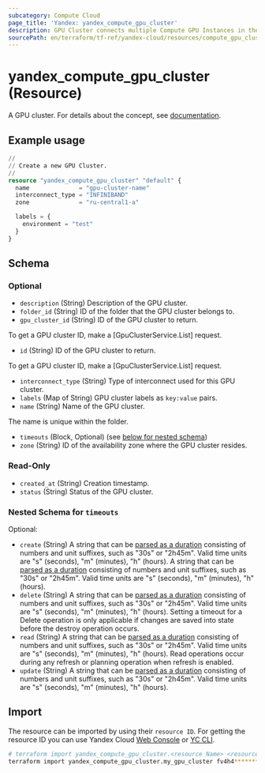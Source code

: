 ```yaml
---
subcategory: Compute Cloud
page_title: 'Yandex: yandex_compute_gpu_cluster'
description: GPU Cluster connects multiple Compute GPU Instances in the same availability zone with high-speed low-latency network.
sourcePath: en/terraform/tf-ref/yandex-cloud/resources/compute_gpu_cluster.md
---
```


# yandex_compute_gpu_cluster (Resource)

A GPU cluster. For details about the concept, see [documentation](/docs/compute/concepts/gpus#gpu-clusters).

## Example usage

```terraform
//
// Create a new GPU Cluster.
//
resource "yandex_compute_gpu_cluster" "default" {
  name              = "gpu-cluster-name"
  interconnect_type = "INFINIBAND"
  zone              = "ru-central1-a"

  labels = {
    environment = "test"
  }
}
```

<!-- schema generated by tfplugindocs -->
## Schema

### Optional

- `description` (String) Description of the GPU cluster.
- `folder_id` (String) ID of the folder that the GPU cluster belongs to.
- `gpu_cluster_id` (String) ID of the GPU cluster to return.

 To get a GPU cluster ID, make a [GpuClusterService.List] request.
- `id` (String) ID of the GPU cluster to return.

 To get a GPU cluster ID, make a [GpuClusterService.List] request.
- `interconnect_type` (String) Type of interconnect used for this GPU cluster.
- `labels` (Map of String) GPU cluster labels as `key:value` pairs.
- `name` (String) Name of the GPU cluster.

 The name is unique within the folder.
- `timeouts` (Block, Optional) (see [below for nested schema](#nestedblock--timeouts))
- `zone` (String) ID of the availability zone where the GPU cluster resides.

### Read-Only

- `created_at` (String) Creation timestamp.
- `status` (String) Status of the GPU cluster.

<a id="nestedblock--timeouts"></a>
### Nested Schema for `timeouts`

Optional:

- `create` (String) A string that can be [parsed as a duration](https://pkg.go.dev/time#ParseDuration) consisting of numbers and unit suffixes, such as "30s" or "2h45m". Valid time units are "s" (seconds), "m" (minutes), "h" (hours). A string that can be [parsed as a duration](https://pkg.go.dev/time#ParseDuration) consisting of numbers and unit suffixes, such as "30s" or "2h45m". Valid time units are "s" (seconds), "m" (minutes), "h" (hours).
- `delete` (String) A string that can be [parsed as a duration](https://pkg.go.dev/time#ParseDuration) consisting of numbers and unit suffixes, such as "30s" or "2h45m". Valid time units are "s" (seconds), "m" (minutes), "h" (hours). Setting a timeout for a Delete operation is only applicable if changes are saved into state before the destroy operation occurs.
- `read` (String) A string that can be [parsed as a duration](https://pkg.go.dev/time#ParseDuration) consisting of numbers and unit suffixes, such as "30s" or "2h45m". Valid time units are "s" (seconds), "m" (minutes), "h" (hours). Read operations occur during any refresh or planning operation when refresh is enabled.
- `update` (String) A string that can be [parsed as a duration](https://pkg.go.dev/time#ParseDuration) consisting of numbers and unit suffixes, such as "30s" or "2h45m". Valid time units are "s" (seconds), "m" (minutes), "h" (hours).

## Import

The resource can be imported by using their `resource ID`. For getting the resource ID you can use Yandex Cloud [Web Console](https://console.yandex.cloud) or [YC CLI](https://yandex.cloud/docs/cli/quickstart).

```bash
# terraform import yandex_compute_gpu_cluster.<resource Name> <resource Id>
terraform import yandex_compute_gpu_cluster.my_gpu_cluster fv4h4**********u4dpa
```
